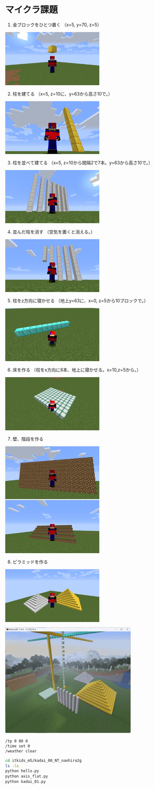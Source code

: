 # マイクラ課題

1. 金ブロックをひとつ置く
（x=5, y=70, z=5）

[<img src="./images/kadai1.png" width="300">](./images/kadai1.png)

2. 柱を建てる
（x=5, z=10に、y=63から高さ10で。）

[<img src="./images/kadai2.png" width="300">](./images/kadai2.png)

3. 柱を並べて建てる
（x=5, z=10から間隔2で7本。y=63から高さ10で。）

[<img src="./images/kadai3.png" width="300">](./images/kadai3.png)

4. 並んだ柱を消す
（空気を置くと消える。）

[<img src="./images/kadai4.png" width="300">](./images/kadai4.png)

5. 柱をz方向に寝かせる
（地上y=63に、x=0, z=5から10ブロックで。）

[<img src="./images/kadai5.png" width="300">](./images/kadai5.png)

6. 床を作る
（柱をx方向に8本、地上に寝かせる。x=10,z=5から。）

[<img src="./images/kadai6.png" width="300">](./images/kadai6.png)

7. 壁、階段を作る

[<img src="./images/kadai7_wall.png" width="300">](./images/kadai7_wal.png)  [<img src="./images/kadai7_stair.png" width="300">](./images/kadai7_stair.png)


8. ピラミッドを作る

[<img src="./images/kadai8.png" width="300">](./images/kadai8.png)


[<img src="./images/kadai.png" width="400">](./images/kadai.png)

```minecraft
/tp 0 80 0
/time set 0
/weather clear
```

```bash
cd itkids_m5/kadai_00_NT_naohiro2g
ls -la
python hello.py
python axis_flat.py
python kadai_01.py
```
